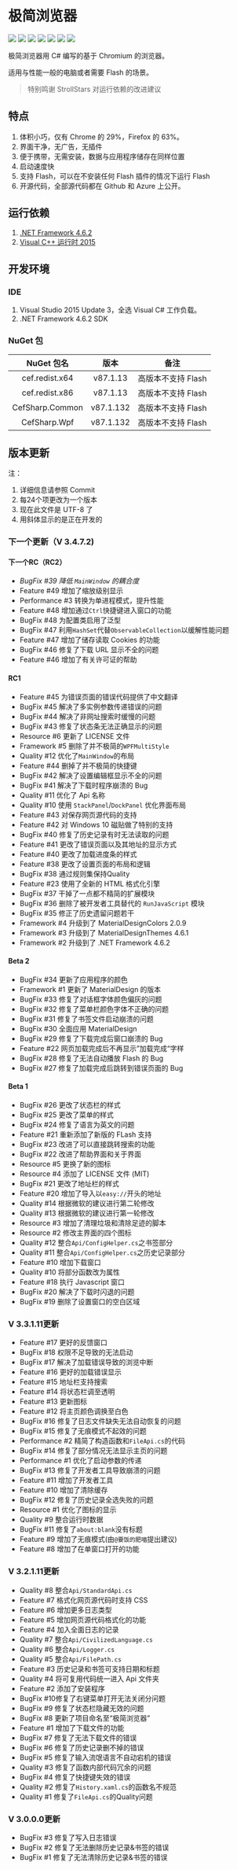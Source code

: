 # 极简浏览器
![](https://img.shields.io/github/license/kaihuadou/easybrowseradvanced) ![](https://img.shields.io/github/v/release/kaihuadou/easybrowseradvanced) ![](https://img.shields.io/github/downloads/kaihuadou/easybrowseradvanced/total)
![](https://img.shields.io/github/repo-size/kaihuadou/easybrowseradvanced)  ![](https://img.shields.io/tokei/lines/github/kaihuadou/easybrowseradvanced)
![](https://img.shields.io/github/commit-activity/y/kaihuadou/easybrowseradvanced) ![](https://img.shields.io/github/last-commit/kaihuadou/easybrowseradvanced)

极简浏览器用 C# 编写的基于 Chromium 的浏览器。

适用与性能一般的电脑或者需要 Flash 的场景。


> 特别鸣谢 StrollStars 对运行依赖的改进建议

## 特点
1. 体积小巧，仅有 Chrome 的 29%，Firefox 的 63%。
2. 界面干净，无广告，无插件
3. 便于携带，无需安装，数据与应用程序储存在同样位置
4. 启动速度快
5. 支持 Flash，可以在不安装任何 Flash 插件的情况下运行 Flash
6. 开源代码，全部源代码都在 Github 和 Azure 上公开。

## 运行依赖

1. [.NET Framework 4.6.2](https://dotnet.microsoft.com/zh-cn/download/dotnet-framework/thank-you/net462-offline-installer)
2. [Visual C++ 运行时 2015](https://aka.ms/vs/17/release/vc_redist.x64.exe)



## 开发环境

### IDE

1. Visual Studio 2015 Update 3，全选 Visual C# 工作负载。
2. .NET Framework 4.6.2 SDK

### NuGet 包

|      NuGet 包名      |   版本    |        备注        |
| :------------------: | :-------: | :----------------: |
|    cef.redist.x64    | v87.1.13  | 高版本不支持 Flash |
|    cef.redist.x86    | v87.1.13  | 高版本不支持 Flash |
|   CefSharp.Common    | v87.1.132 | 高版本不支持 Flash |
|     CefSharp.Wpf     | v87.1.132 | 高版本不支持 Flash |

## 版本更新

注：
1. 详细信息请参照 Commit
2. 每24个项更改为一个版本
3. 现在此文件是 UTF-8 了
4. 用斜体显示的是正在开发的

### 下一个更新（V 3.4.7.2)

#### 下一个RC（RC2）

+ *BugFix #39 降低 `MainWindow` 的耦合度* 
+ Feature #49 增加了缩放级别显示
+ Performance #3 转换为单进程模式，提升性能
+ Feature #48 增加通过`Ctrl`快捷键进入窗口的功能
+ BugFix #48 为配置类启用了泛型
+ BugFix #47 利用`HashSet`代替`ObservableCollection`以缓解性能问题
+ Feature #47 增加了储存读取 Cookies 的功能
+ BugFix #46 修复了下载 URL 显示不全的问题
+ Feature #46 增加了有关许可证的帮助

#### RC1

+ Feature #45 为错误页面的错误代码提供了中文翻译
+ BugFix #45 解决了多实例参数传递错误的问题
+ BugFix #44 解决了非网址搜索时缓慢的问题
+ BugFix #43 修复了状态条无法正确显示的问题
+ Resource #6 更新了 LICENSE 文件
+ Framework #5 删除了并不极简的`WPFMultiStyle`
+ Quality #12 优化了`MainWindow`的布局
+ Feature #44 删掉了并不极简的快捷键
+ BugFix #42 解决了设置编辑框显示不全的问题
+ BugFix #41 解决了下载时程序崩溃的 Bug
+ Quality #11 优化了 Api 名称
+ Quality #10 使用 `StackPanel`/`DockPanel` 优化界面布局
+ Feature #43 对保存网页源代码的支持
+ Feature #42 对 Windows 10 磁贴做了特别的支持
+ BugFix #40 修复了历史记录有时无法读取的问题
+ Feature #41 更改了错误页面以及其地址的显示方式
+ Feature #40 更改了加载进度条的样式
+ Feature #38 更改了设置页面的布局和逻辑
+ BugFix #38 通过规则集保持Quality
+ Feature #23 使用了全新的 HTML 格式化引擎
+ BugFix #37 干掉了一点都不精简的扩展模块
+ BugFix #36 删除了被开发者工具替代的 `RunJavaScript` 模块
+ BugFix #35 修正了历史遗留问题若干
+ Framework #4 升级到了 MaterialDesignColors 2.0.9
+ Framework #3 升级到了 MaterialDesignThemes 4.6.1
+ Framework #2 升级到了 .NET Framework 4.6.2

#### Beta 2

+ BugFix #34 更新了应用程序的颜色
+ Framework #1 更新了 MaterialDesign 的版本
+ BugFix #33 修复了对话框字体颜色偏灰的问题
+ BugFix #32 修复了菜单栏颜色字体不正确的问题
+ BugFix #31 修复了书签文件启动崩溃的问题
+ BugFix #30 全面应用 MaterialDesign
+ BugFix #29 修复了下载完成后窗口崩溃的 Bug
+ Feature #22 网页加载完成后不再显示”加载完成“字样
+ BugFix #28 修复了无法自动播放 Flash 的 Bug
+ BugFix #27 修复了加载完成后跳转到错误页面的 Bug

#### Beta 1

+ BugFix #26 更改了状态栏的样式
+ BugFix #25 更改了菜单的样式
+ BugFix #24 修复了语言为英文的问题
+ Feature #21 重新添加了新版的 FLash 支持
+ BugFix #23 改进了可以直接跳转搜索的功能
+ BugFix #22 改进了帮助界面和关于界面
+ Resource #5 更换了新的图标
+ Resource #4 添加了 LICENSE 文件 (MIT)
+ BugFix #21 更改了地址栏的样式
+ Feature #20 增加了导入以`easy://`开头的地址
+ Quality #14 根据微软的建议进行第二轮修改
+ Quality #13 根据微软的建议进行第一轮修改
+ Resource #3 增加了清理垃圾和清除足迹的脚本
+ Resource #2 修改主界面的四个图标
+ Quality #12 整合`Api/ConfigHelper.cs`之书签部分
+ Quality #11 整合`Api/ConfigHelper.cs`之历史记录部分
+ Feature #10 增加下载窗口
+ Quality #10 将部分函数改为属性
+ Feature #18 执行 Javascript 窗口
+ BugFix #20 解决了下载时闪退的问题
+ BugFix #19 删除了设置窗口的空白区域

### V 3.3.1.11更新

+ Feature #17 更好的反馈窗口
+ BugFix #18 权限不足导致的无法启动
+ BugFix #17 解决了加载错误导致的浏览中断
+ Feature #16 更好的加载错误显示
+ Feature #15 地址栏支持搜索
+ Feature #14 将状态栏调至透明
+ Feature #13 更新图标
+ Feature #12 将主页颜色调换至白色
+ BugFix #16 修复了日志文件缺失无法自动恢复的问题
+ BugFix #15 修复了无痕模式不起效的问题
+ Performance #2 精简了构造函数和`FileApi.cs`的代码
+ BugFix #14 修复了部分情况无法显示主页的问题
+ Performance #1 优化了启动参数的传递
+ BugFix #13 修复了开发者工具导致崩溃的问题
+ Feature #11 增加了开发者工具
+ Feature #10 增加了清除缓存
+ BugFix #12 修复了历史记录全选失败的问题
+ Resource #1 优化了图标的显示
+ Quality #9 整合运行时数据
+ BugFix #11 修复了`about:blank`没有标题
+ Feature #9 增加了无痕模式(由`@要饭的肥喵`提出建议)
+ Feature #8 增加了在单窗口打开的功能

### V 3.2.1.11更新

+ Quality #8 整合`Api/StandardApi.cs`
+ Feature #7 格式化网页源代码时支持 CSS
+ Feature #6 增加更多日志类型
+ Feature #5 增加网页源代码格式化的功能
+ Feature #4 加入全面日志的记录
+ Quality #7 整合`Api/CivilizedLanguage.cs`
+ Quality #6 整合`Api/Logger.cs`
+ Quality #5 整合`Api/FilePath.cs`
+ Feature #3 历史记录和书签可支持日期和标题
+ Quality #4 将可复用代码统一进入 Api 文件夹
+ Feature #2 添加了安装程序
+ BugFix #10修复了右键菜单打开无法关闭分问题
+ BugFix #9 修复了状态栏隐藏无效的问题
+ BugFix #8 更新了项目命名至“极简浏览器”
+ Feature #1 增加了下载文件的功能
+ BugFix #7 修复了无法下载文件的错误
+ BugFix #6 修复了历史记录删不掉的错误
+ BugFix #5 修复了输入流氓语言不自动宕机的错误
+ Quality #3 修复了函数内部代码冗余的问题
+ BugFix #4 修复了快捷键失效的错误
+ Quality #2 修复了`History.xaml.cs`的函数名不规范
+ Quality #1 修复了`FileApi.cs`的Quality问题

### V 3.0.0.0更新

+ BugFix #3 修复了写入日志错误
+ BugFix #2 修复了无法删除历史记录&书签的错误
+ BugFix #1 修复了无法清除历史记录&书签的错误
